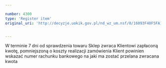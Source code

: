 ```yaml
---

number: 4300
type: 'Register item'
original_uri: 'http://decyzje.uokik.gov.pl/nd_wz_um.nsf/0/16093F40F5FA1B7BC1257B1A00376E72?OpenDocument'


---
```


W terminie 7 dni od sprawdzenia towaru Sklep zwraca Klientowi zapłaconą kwotę, pomniejszoną o koszty realizacji zamówienia Klient powinien wskazać numer rachunku bankowego na jaki ma zostać przelana zwracana kwota
